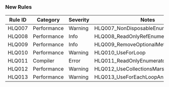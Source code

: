 ### New Rules
Rule ID | Category | Severity | Notes
--------|----------|----------|-------
HLQ007  | Performance |  Warning | HLQ007_NonDisposableEnumeratorAnalyzer
HLQ008  | Performance |  Info | HLQ008_ReadOnlyRefEnumerableAnalyzer
HLQ009  | Performance |  Info | HLQ009_RemoveOptionalMethods
HLQ010  | Performance |  Warning | HLQ010_UseForLoop
HLQ011  | Compiler |  Error | HLQ011_ReadOnlyEnumeratorField
HLQ012  | Performance |  Warning | HLQ012_UseCollectionsMarshal
HLQ013  | Performance |  Warning | HLQ013_UseForEachLoopAnalyzer
